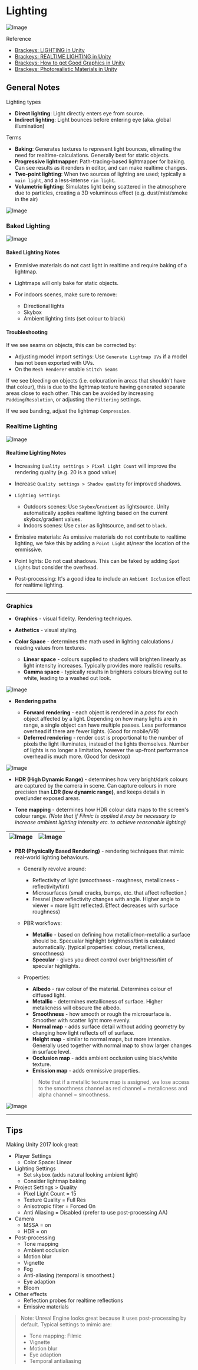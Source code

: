 # Lighting

![Image](HEADER.png)

Reference

- [Brackeys: LIGHTING in Unity](https://youtu.be/VnG2gOKV9dw)
- [Brackeys: REALTIME LIGHTING in Unity](https://www.youtube.com/watch?v=wwm98VdzD8s)
- [Brackeys: How to get Good Graphics in Unity](https://www.youtube.com/watch?v=owZneI02YOU)
- [Brackeys: Photorealistic Materials in Unity](https://youtu.be/_LaVvGlkBDs?list=PLPV2KyIb3jR4GH32npxmkXE-AHnlamcdG)

## General Notes

Lighting types

- **Direct lighting**: Light directly enters eye from source.
- **Indirect lighting**: Light bounces before entering eye (aka. global illumination)

Terms

- **Baking**: Generates textures to represent light bounces, elimating the need for realtime-calculations. Generally best for static objects.
- **Progressive lightmapper**: Path-tracing-based lightmapper for baking. Can see results as it renders in editor, and can make realtime changes.
- **Two-point lighting**: When two sources of lighting are used; typically a `main light`, and a less-intense `rim light`.
- **Volumetric lighting**: Simulates light being scattered in the atmosphere due to particles, creating a 3D voluminous effect (e.g. dust/mist/smoke in the air)

![Image](./Documentation/LightingExamples.png)

### Baked Lighting

![Image](./Documentation/Capture_4.png)

#### Baked Lighting Notes

- Emmisive materials do not cast light in realtime and require baking of a lightmap.
- Lightmaps will only bake for static objects.

- For indoors scenes, make sure to remove:

  - Directional lights
  - Skybox
  - Ambient lighting tints (set colour to black)

#### Troubleshooting

If we see seams on objects, this can be corrected by:

- Adjusting model import settings: Use `Generate Lightmap UVs` if a model has not been exported with UVs.
- On the `Mesh Renderer` enable `Stitch Seams`

If we see bleeding on objects (i.e. colouration in areas that shouldn't have that colour), this is due to the lightmap texture having generated separate areas close to each other. This can be avoided by increasing `Padding`/`Resolution`, or adjusting the `Filtering` settings.

If we see banding, adjust the lightmap `Compression`.

### Realtime Lighting

![Image](./Documentation/RealtimeLightingStartToEnd.png)

#### Realtime Lighting Notes

- Increasing `Quality settings > Pixel Light Count` will improve the rendering quality (e.g. 20 is a good value)
- Increase `Quality settings > Shadow quality` for improved shadows.

- `Lighting Settings`
  - Outdoors scenes: Use `Skybox`/`Gradient` as lightsource. Unity automatically applies realtime lighting based on the current skybox/gradient values.
  - Indoors scenes: Use `Color` as lightsource, and set to `black`.

- Emissive materials: As emissive materials do not contribute to realtime lighting, we fake this by adding a `Point Light` at/near the location of the emmissive.

- Point lights: Do not cast shadows. This can be faked by adding `Spot Lights` but consider the overhead.

- Post-processing: It's a good idea to include an `Ambient Occlusion` effect for realtime lighting.

---

### Graphics

- **Graphics** - visual fidelity. Rendering techniques.
- **Aethetics** - visual styling.

- **Color Space** - determines the math used in lighting calculations / reading values from textures.

  - **Linear space** - colours supplied to shaders will brighten linearly as light intensity increases. Typically provides more realistic results.
  - **Gamma space** - typically results in brighters colours blowing out to white, leading to a washed out look.

![Image](Documentation/Graphics-ColorSpace.png)

- **Rendering paths**

  - **Forward rendering** - each object is rendered in a *pass* for each object affected by a light. Depending on how many lights are in range, a single object can have multiple passes. Less performance overhead if there are fewer lights. (Good for mobile/VR)
  - **Deferred rendering** - render cost is proportional to the number of  pixels the light illuminates, instead of the lights themselves. Number of lights is no longer a limitation, however the up-front performance overhead is much more. (Good for desktop)

![Image](Documentation/Graphics-Rendering.png)

- **HDR (High Dynamic Range)** - determines how very bright/dark colours are captured by the camera in scene. Can capture colours in more precision than **LDR (low dynamic range)**, and keeps details in over/under exposed areas.

- **Tone mapping** - determines how HDR colour data maps to the screen's colour range. *(Note that if Filmic is applied it may be necessary to increase ambient lighting intensity etc. to achieve reasonable lighting)*

|![Image](Documentation/Graphics-HDR.png)|![Image](Documentation/Graphics-HDR-2.png)|
|-|-|

- **PBR (Physically Based Rendering)** - rendering techniques that mimic real-world lighting behaviours.

  - Generally revolve around:

    - Reflectivity of light (smoothness - roughness, metallicness - reflectivity/tint)
    - Microsurfaces (small cracks, bumps, etc. that affect reflection.)
    - Fresnel (how reflectivity changes with angle. Higher angle to viewer = more light reflected. Effect decreases with surface roughness)

  - PBR workflows:

    - **Metallic** - based on defining how metallic/non-metallic a surface should be. Specualar highlight brightness/tint is calculated automatically. (typical properties: colour, metallicness, smoothness)
    - **Specular** - gives you direct control over brightness/tint of specular highlights.

  - Properties:

    - **Albedo** - raw colour of the material. Determines colour of diffused light.
    - **Metallic** - determines metallicness of surface. Higher metalicness will obscure the albedo.
    - **Smoothness** - how smooth or rough the microsurface is. Smoother with scatter light more evenly.
    - **Normal map** - adds surface detail without adding geometry by changing how light reflects off of surface.
    - **Height map** - similar to normal maps, but more intensive. Generally used together with normal map to show larger changes in surface level.
    - **Occlusion map** - adds ambient occlusion using black/white texture.
    - **Emission map** - adds emmissive properties.

    > Note that if a metallic texture map is assigned, we lose access to the smoothness channel as red channel = metalicness and alpha channel = smoothness.

![Image](Documentation/Graphics-PBR-Surfaces.png)

---

## Tips

Making Unity 2017 look great:

- Player Settings
  - Color Space: Linear
- Lighting Settings
  - Set skybox (adds natural looking ambient light)
  - Consider lightmap baking
- Project Settings > Quality
  - Pixel Light Count = 15
  - Texture Quality = Full Res
  - Anisotropic filter = Forced On
  - Anti Aliasing = Disabled (prefer to use post-processing AA)
- Camera
  - MSSA = on
  - HDR = on
- Post-processing
  - Tone mapping
  - Ambient occlusion
  - Motion blur
  - Vignette
  - Fog
  - Anti-aliasing (temporal is smoothest.)
  - Eye adaption
  - Bloom
- Other effects
  - Reflection probes for realtime reflections
  - Emissive materials

> Note: Unreal Engine looks great because it uses post-processing by default. Typical settings to mimic are:
>
> - Tone mapping: Filmic
> - Vignette
> - Motion blur
> - Eye adaption
> - Temporal antialiasing